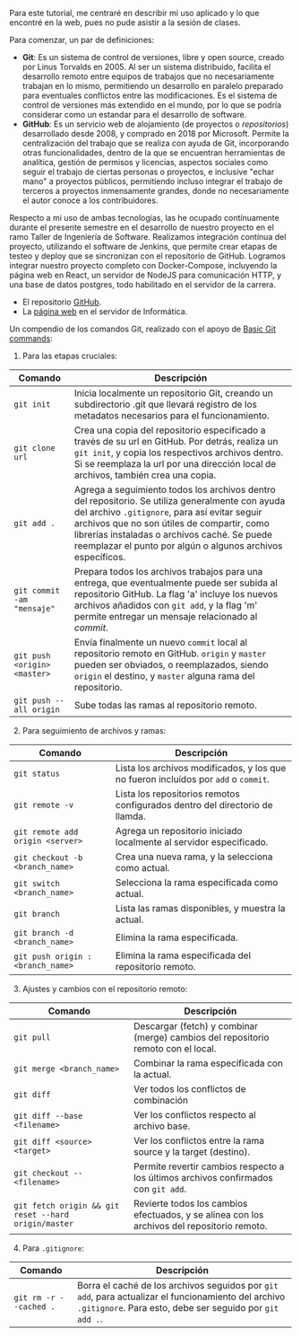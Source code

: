 Para este tutorial, me centraré en describir mi uso aplicado y lo que encontré en la web, pues no pude asistir a la sesión de clases.

Para comenzar, un par de definiciones:
- **Git**: Es un sistema de control de versiones, libre y open source, creado por Linus Torvalds en 2005. Al ser un sistema distribuido, facilita el desarrollo remoto entre equipos de trabajos que no necesariamente trabajan en lo mismo, permitiendo un desarrollo en paralelo preparado para eventuales conflictos entre las modificaciones. Es el sistema de control de versiones más extendido en el mundo, por lo que se podría considerar como un estandar para el desarrollo de software. 
- **GitHub**: Es un servicio web de alojamiento (de proyectos o *repositorios*) desarrollado desde 2008, y comprado en 2018 por Microsoft. Permite la centralización del trabajo que se realiza con ayuda de Git, incorporando otras funcionalidades, dentro de la que se encuentran herramientas de analítica, gestión de permisos y licencias, aspectos sociales como seguir el trabajo de ciertas personas o proyectos, e inclusive "echar mano" a proyectos públicos, permitiendo incluso integrar el trabajo de terceros a proyectos inmensamente grandes, donde no necesariamente el autor conoce a los contribuidores.

Respecto a mi uso de ambas tecnologías, las he ocupado contínuamente durante el presente semestre en el desarrollo de nuestro proyecto en el ramo Taller de Ingeniería de Software. Realizamos integración contínua del proyecto, utilizando el software de Jenkins, que permite crear etapas de testeo y deploy que se sincronizan con el repositorio de GitHub. Logramos integrar nuestro proyecto completo con Docker-Compose, incluyendo la página web en React, un servidor de NodeJS para comunicación HTTP, y una base de datos postgres, todo habilitado en el servidor de la carrera.
- El repositorio [GitHub](https://github.com/Valrojo/merkit_code).
- La [página web](http://146.83.216.218:8007/) en el servidor de Informática.

Un compendio de los comandos Git, realizado con el apoyo de [Basic Git commands](https://confluence.atlassian.com/bitbucketserver/basic-git-commands-776639767.html):

1. Para las etapas cruciales:

Comando|Descripción
---|---
`git init`|Inicia localmente un repositorio Git, creando un subdirectorio .git que llevará registro de los metadatos necesarios para el funcionamiento.
`git clone url`|Crea una copia del repositorio especificado a través de su url en GitHub. Por detrás, realiza un `git init`, y copia los respectivos archivos dentro. Si se reemplaza la url por una dirección local de archivos, también crea una copia.
`git add .`|Agrega a seguimiento todos los archivos dentro del repositorio. Se utiliza generalmente con ayuda del archivo `.gitignore`, para así evitar seguir archivos que no son útiles de compartir, como librerías instaladas o archivos caché. Se puede reemplazar el punto por algún o algunos archivos específicos.
`git commit -am "mensaje"`|Prepara todos los archivos trabajos para una entrega, que eventualmente puede ser subida al repositorio GitHub. La flag 'a' incluye los nuevos archivos añadidos con `git add`, y la flag 'm' permite entregar un mensaje relacionado al *commit*.
`git push <origin> <master>`|Envía finalmente un nuevo `commit` local al repositorio remoto en GitHub. `origin` y `master` pueden ser obviados, o reemplazados, siendo `origin` el destino, y `master` alguna rama del repositorio.
`git push --all origin`|Sube todas las ramas al repositorio remoto.

2. Para seguimiento de archivos y ramas:

Comando|Descripción
---|---
`git status`|Lista los archivos modificados, y los que no fueron incluídos por `add` o `commit`.
`git remote -v`|Lista los repositorios remotos configurados dentro del directorio de llamda.
`git remote add origin <server>`|Agrega un repositorio iniciado localmente al servidor especificado.
`git checkout -b <branch_name>`|Crea una nueva rama, y la selecciona como actual.
`git switch <branch_name>`|Selecciona la rama especificada como actual.
`git branch`|Lista las ramas disponibles, y muestra la actual.
`git branch -d <branch_name>`|Elimina la rama especificada.
`git push origin :<branch_name>`|Elimina la rama especificada del repositorio remoto.

3. Ajustes y cambios con el repositorio remoto:

Comando|Descripción
---|---
`git pull`|Descargar (fetch) y combinar (merge) cambios del repositorio remoto con el local.
`git merge <branch_name>`|Combinar la rama especificada con la actual.
`git diff`|Ver todos los conflictos de combinación
`git diff --base <filename>`|Ver los conflictos respecto al archivo base.
`git diff <source> <target>`|Ver los conflictos entre la rama source y la target (destino).
`git checkout -- <filename>`|Permite revertir cambios respecto a los últimos archivos confirmados con `git add`.
`git fetch origin && git reset --hard origin/master`|Revierte todos los cambios efectuados, y se alínea con los archivos del repositorio remoto.

4. Para `.gitignore`:

Comando|Descripción
---|---
`git rm -r --cached .`|Borra el caché de los archivos seguidos por `git add`, para actualizar el funcionamiento del archivo `.gitignore`. Para esto, debe ser seguido por `git add .`.